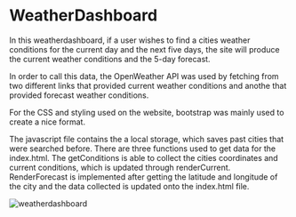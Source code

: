# WeatherDashboard

In this weatherdashboard, if a user wishes to find a cities weather conditions for the current day and the next five days, the site will produce the current weather conditions and the 5-day forecast. 

In order to call this data, the OpenWeather API was used by fetching from two different links that provided current weather conditions and anothe that provided forecast weather conditions. 

For the CSS and styling used on the website, bootstrap was mainly used to create a nice format. 

The javascript file contains the a local storage, which saves past cities that were searched before. There are three functions used to get data for the index.html. The getConditions is able to collect the cities coordinates and current conditions, which is updated through renderCurrent. RenderForecast is implemented after getting the latitude and longitude of the city and the data collected is updated onto the index.html file. 

![weatherdashboard](https://user-images.githubusercontent.com/48977323/197663657-4493fd17-19de-4e42-a58a-e897d50f30cb.png)
